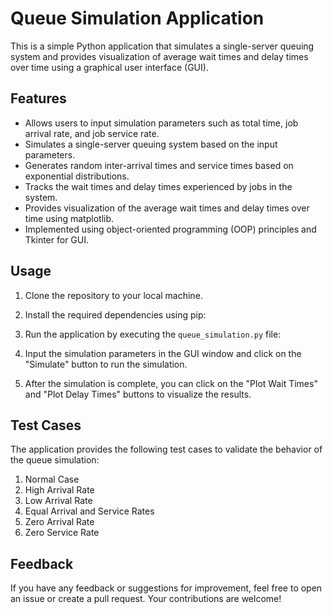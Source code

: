 # Queue Simulation Application

This is a simple Python application that simulates a single-server queuing system and provides visualization of average wait times and delay times over time using a graphical user interface (GUI).

## Features
- Allows users to input simulation parameters such as total time, job arrival rate, and job service rate.
- Simulates a single-server queuing system based on the input parameters.
- Generates random inter-arrival times and service times based on exponential distributions.
- Tracks the wait times and delay times experienced by jobs in the system.
- Provides visualization of the average wait times and delay times over time using matplotlib.
- Implemented using object-oriented programming (OOP) principles and Tkinter for GUI.

## Usage
1. Clone the repository to your local machine.
2. Install the required dependencies using pip:

3. Run the application by executing the `queue_simulation.py` file:

4. Input the simulation parameters in the GUI window and click on the "Simulate" button to run the simulation.
5. After the simulation is complete, you can click on the "Plot Wait Times" and "Plot Delay Times" buttons to visualize the results.

## Test Cases
The application provides the following test cases to validate the behavior of the queue simulation:
1. Normal Case
2. High Arrival Rate
3. Low Arrival Rate
4. Equal Arrival and Service Rates
5. Zero Arrival Rate
6. Zero Service Rate

## Feedback
If you have any feedback or suggestions for improvement, feel free to open an issue or create a pull request. Your contributions are welcome!

